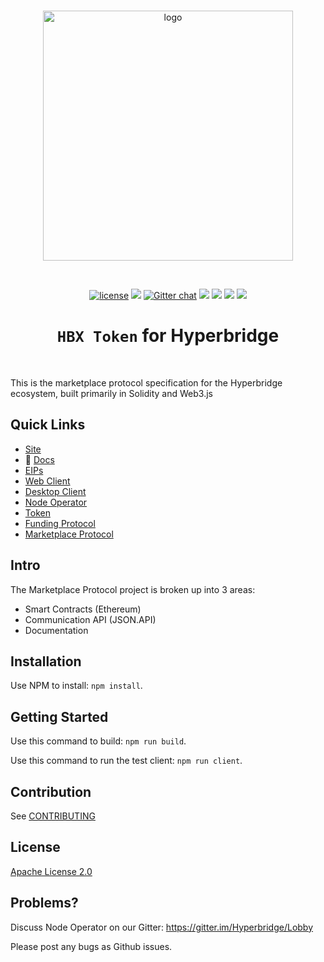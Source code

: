 <div align="center">
  <br>

  <a href="https://hyperbridge.org/"><img src="https://hyperbridge.org/img/blockhub-logo_brand-color-h.png" width="400" alt="logo"></a>

  <br>

  [![license](https://img.shields.io/hexpm/l/plug.svg)](https://github.com/hyperbridge/blockhub-web-client/blob/master/LICENSE.md) [![](https://img.shields.io/badge/whitepaper-v2.0.0-lightgrey.svg)](https://hyperbridge.org/whitepaper) [![Gitter chat](https://img.shields.io/gitter/room/Hyperbridge/Lobby.svg)](https://gitter.im/Hyperbridge/Lobby) [![](https://img.shields.io/badge/telegram-group-blue.svg)](https://t.me/hyperbridgechat) [![](https://img.shields.io/badge/discord-server-brightgreen.svg)](https://discord.gg/wVMTjEb) [![](https://img.shields.io/badge/twitter-%40hyperbridge-blue.svg)](https://twitter.com/@hyperbridge) [![](https://img.shields.io/badge/e--mail-hello%40hyperbridge.org-brightgreen.svg)](mailto:hello@hyperbridge.org)

  <h1><code>HBX Token</code> for Hyperbridge</h1>
</div>

<br>

This is the marketplace protocol specification for the Hyperbridge ecosystem, built primarily in Solidity and Web3.js


## Quick Links

- [Site](http://hyperbridge.org/)
- 📖 [Docs](http://docs.hyperbridge.org/funding-protocol)
- [EIPs](https://github.com/hyperbridge/EIPs)
- [Web Client](https://github.com/hyperbridge/blockhub-web-client)
- [Desktop Client](https://github.com/hyperbridge/blockhub-desktop-client)
- [Node Operator](https://github.com/hyperbridge/blockhub-node-operator)
- [Token](https://github.com/hyperbridge/token)
- [Funding Protocol](https://github.com/hyperbridge/funding-protocol)
- [Marketplace Protocol](https://github.com/hyperbridge/marketplace-protocol)


## Intro

The Marketplace Protocol project is broken up into 3 areas:

* Smart Contracts (Ethereum)
* Communication API (JSON.API)
* Documentation


## Installation

Use NPM to install: `npm install`.


## Getting Started

Use this command to build: `npm run build`.

Use this command to run the test client: `npm run client`.


## Contribution

See [CONTRIBUTING](CONTRIBUTING.md)


## License

[Apache License 2.0](LICENSE.md)


## Problems?

Discuss Node Operator on our Gitter:
https://gitter.im/Hyperbridge/Lobby

Please post any bugs as Github issues.
